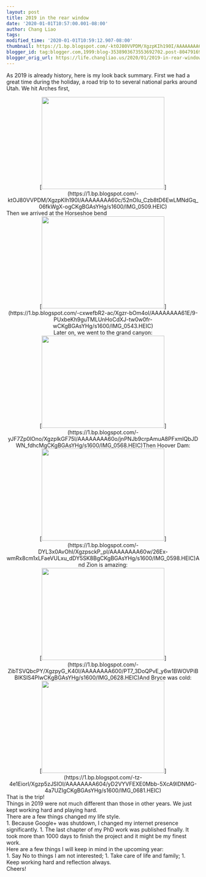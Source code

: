```yaml
---
layout: post
title: 2019 in the rear window
date: '2020-01-01T10:57:00.001-08:00'
author: Chang Liao
tags:
modified_time: '2020-01-01T10:59:12.907-08:00'
thumbnail: https://1.bp.blogspot.com/-ktOJ80VVPDM/XgzpKIh190I/AAAAAAAA60c/52nOIu_Czb8tD6EwLMNdGq_06fkWgX-ogCKgBGAsYHg/s72-c/IMG_0509.HEIC
blogger_id: tag:blogger.com,1999:blog-3538903673553692702.post-8047916910867726180
blogger_orig_url: https://life.changliao.us/2020/01/2019-in-rear-window.html
---
```


As 2019 is already history, here is my look back summary. 
First we had a great time during the holiday, a road trip to to several 
national parks around Utah. 
We hit Arches first, 
<div class="separator" style="clear: both; text-align: center;">[<img 
border="0" data-original-height="1200" data-original-width="1600" height="240" 
src="https://1.bp.blogspot.com/-ktOJ80VVPDM/XgzpKIh190I/AAAAAAAA60c/52nOIu_Czb8tD6EwLMNdGq_06fkWgX-ogCKgBGAsYHg/s320/IMG_0509.HEIC" 
width="320" 
/>](https://1.bp.blogspot.com/-ktOJ80VVPDM/XgzpKIh190I/AAAAAAAA60c/52nOIu_Czb8tD6EwLMNdGq_06fkWgX-ogCKgBGAsYHg/s1600/IMG_0509.HEIC)<div 
class="separator" style="clear: both; text-align: left;">Then we arrived at 
the Horseshoe bend<div class="separator" style="clear: both; text-align: 
center;"><div class="separator" style="clear: both; text-align: center;">[<img 
border="0" data-original-height="1200" data-original-width="1600" height="240" 
src="https://1.bp.blogspot.com/-cxwefbR2-ac/Xgzr-bOm4oI/AAAAAAAA61E/9-PUxbeKh9guTMLUnHoCdXJ-tw0w0fr-wCKgBGAsYHg/s320/IMG_0543.HEIC" 
width="320" 
/>](https://1.bp.blogspot.com/-cxwefbR2-ac/Xgzr-bOm4oI/AAAAAAAA61E/9-PUxbeKh9guTMLUnHoCdXJ-tw0w0fr-wCKgBGAsYHg/s1600/IMG_0543.HEIC)<div 
class="separator" style="clear: both; text-align: center;"> 
Later on, we went to the grand canyon: 
<div class="separator" style="clear: both; text-align: center;">[<img 
border="0" data-original-height="1200" data-original-width="1600" height="240" 
src="https://1.bp.blogspot.com/-yJF7Zp0lOno/XgzplkGF75I/AAAAAAAA60o/jnPNJb9crpAmuA8PFxmIQbJDWN_fdhcMgCKgBGAsYHg/s320/IMG_0568.HEIC" 
width="320" 
/>](https://1.bp.blogspot.com/-yJF7Zp0lOno/XgzplkGF75I/AAAAAAAA60o/jnPNJb9crpAmuA8PFxmIQbJDWN_fdhcMgCKgBGAsYHg/s1600/IMG_0568.HEIC)Then 
Hoover Dam: 
<div class="separator" style="clear: both; text-align: center;">[<img 
border="0" data-original-height="1200" data-original-width="1600" height="240" 
src="https://1.bp.blogspot.com/-DYL3x0AvOhI/XgzpsckP_pI/AAAAAAAA60w/26Ex-wmRx8cm1xLFaeVULxu_dDY5SK8BgCKgBGAsYHg/s320/IMG_0598.HEIC" 
width="320" 
/>](https://1.bp.blogspot.com/-DYL3x0AvOhI/XgzpsckP_pI/AAAAAAAA60w/26Ex-wmRx8cm1xLFaeVULxu_dDY5SK8BgCKgBGAsYHg/s1600/IMG_0598.HEIC)And 
Zion is amazing: 
<div class="separator" style="clear: both; text-align: center;">[<img 
border="0" data-original-height="1200" data-original-width="1600" height="240" 
src="https://1.bp.blogspot.com/-ZibTSVQbcPY/XgzpyG_K40I/AAAAAAAA600/PT7_3DoQPvE_y6w1BWOVPiBBlKSlS4PlwCKgBGAsYHg/s320/IMG_0628.HEIC" 
width="320" 
/>](https://1.bp.blogspot.com/-ZibTSVQbcPY/XgzpyG_K40I/AAAAAAAA600/PT7_3DoQPvE_y6w1BWOVPiBBlKSlS4PlwCKgBGAsYHg/s1600/IMG_0628.HEIC)And 
Bryce was cold: 
<div class="separator" style="clear: both; text-align: center;"> 
<div class="separator" style="clear: both; text-align: center;">[<img 
border="0" data-original-height="1200" data-original-width="1600" height="240" 
src="https://1.bp.blogspot.com/-tz-4e1EiorI/Xgzp5zJSIOI/AAAAAAAA604/yD2VYVFEXE0Mbb-5XcA9lDNMG-4a7UZIgCKgBGAsYHg/s320/IMG_0681.HEIC" 
width="320" 
/>](https://1.bp.blogspot.com/-tz-4e1EiorI/Xgzp5zJSIOI/AAAAAAAA604/yD2VYVFEXE0Mbb-5XcA9lDNMG-4a7UZIgCKgBGAsYHg/s1600/IMG_0681.HEIC)<div 
class="separator" style="clear: both; text-align: center;"> 
<div class="separator" style="clear: both; text-align: left;">That is the 
trip!<div class="separator" style="clear: both; text-align: left;"> 
<div class="separator" style="clear: both; text-align: left;">Things in 2019 
were not much different than those in other years. We just kept working hard 
and playing hard.<div class="separator" style="clear: both; text-align: 
left;"> 
<div class="separator" style="clear: both; text-align: left;">There are a few 
things changed my life style.<div class="separator" style="clear: both; 
text-align: left;">1. Because Google+ was shutdown, I changed my internet 
presence significantly. 
1. The last chapter of my PhD work was published finally. It took more than 
1000 days to finish the project and it might be my finest work. 
<div>Here are a few things I will keep in mind in the upcoming year:<div>1. 
Say No to things I am not interested; 
1. Take care of life and family; 
1. Keep working hard and reflection always. 
<div> 
<div>Cheers! 